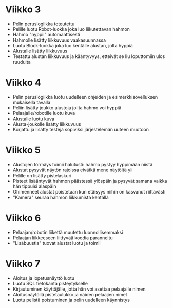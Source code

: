 # Viikko 3
* Pelin peruslogiikka toteutettu
* Pelille luotu Robot-luokka joka luo liikutettavan hahmon
* Hahmo "hyppii" automaattisesti
* Hahmolle lisätty liikkuvuus vaakasuunnassa
* Luotu Block-luokka joka luo kentälle alustan, jolta hyppiä
* Alustalle lisätty liikkuvuus
* Testattu alustan liikkuvuus ja kääntyvyys, etteivät se liu loputtomiin ulos ruudulta

# Viikko 4
* Pelin peruslogiikka luotu uudelleen ohjeiden ja esimerkkisovelluksen mukaisella tavalla
* Peliin lisätty joukko alustoja joilta hahmo voi hyppiä
* Pelaajalle/robotille luotu kuva
* Alustalle luotu kuva
* Alusta-joukolle lisätty liikkuvuus 
* Korjattu ja lisätty testejä sopiviksi järjestelemän uuteen muotoon

# Viikko 5
* Alustojen törmäys toimii halutusti: hahmo pystyy hyppimään niistä
* Alustat pysyvät näytön rajoissa eivätkä mene näytöltä yli
* Pelille on lisätty pistelaskuri
* Pisteet lisääntyvät hahmon päästessä ylöspäin ja pysyvät samana vaikka hän tippuisi alaspäin
* Ohimenneet alustat poistetaan kun etäisyys niihin on kasvanut riittävästi
* "Kamera" seuraa hahmon liikkumista kentällä

# Viikko 6
* Pelaajan/robotin liikettä muutettu luonnollisemmaksi
* Pelaajan liikkeeseen liittyvää koodia paranneltu
* "Lisäbuustia" tuovat alustat luotu ja toimii


# Viikko 7
* Aloitus ja lopetusnäyttö luotu
* Luotu SQL tietokanta pisteytykselle
* Kirjautuminen käyttäjälle, jotta hän voi asettaa pelaajalle nimen
* Aloitusnäytöllä pistetaulukko ja näiden pelaajien nimet
* Luotu pelistä poistuminen ja pelin uudelleen käynnistys

